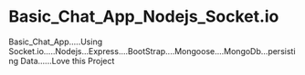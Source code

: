 # Basic_Chat_App_Nodejs_Socket.io
Basic_Chat_App.....Using Socket.io.....Nodejs...Express....BootStrap....Mongoose....MongoDb...persisting Data......Love this Project

